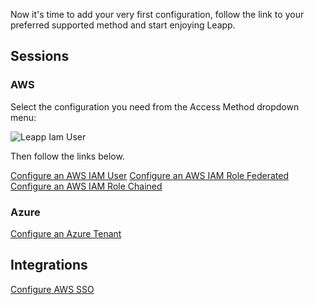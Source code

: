 Now it's time to add your very first configuration, follow the link to your preferred supported method and start enjoying Leapp. 

## Sessions
### AWS
Select the configuration you need from the Access Method dropdown menu:

![Leapp Iam User](https://user-images.githubusercontent.com/9497292/152333888-15199a27-e79b-4f51-9aea-494f67a9fd8a.png)

Then follow the links below.

[Configure an AWS IAM User](configuring-session/configure-aws-iam-user.md)
[Configure an AWS IAM Role Federated](configuring-session/configure-aws-iam-role-federated.md)
[Configure an AWS IAM Role Chained](configuring-session/configure-aws-iam-role-chained.md)

### Azure
[Configure an Azure Tenant](configuring-session/configure-azure-tenant.md)

## Integrations
[Configure AWS SSO](configuring-integration/configure-aws-single-sign-on-integration.md)
